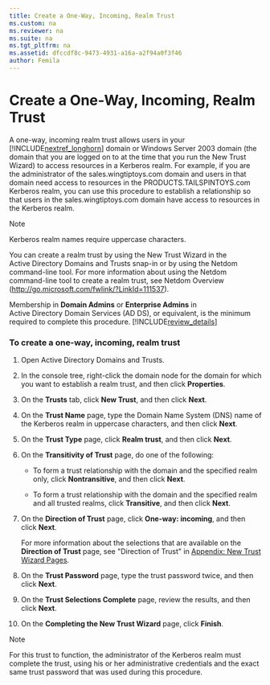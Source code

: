 ```yaml
---
title: Create a One-Way, Incoming, Realm Trust
ms.custom: na
ms.reviewer: na
ms.suite: na
ms.tgt_pltfrm: na
ms.assetid: dfccdf8c-9473-4931-a16a-a2f94a0f3f46
author: Femila
---
```

# Create a One-Way, Incoming, Realm Trust
  A one\-way, incoming realm trust allows users in your [!INCLUDE[nextref_longhorn](../Token/nextref_longhorn_md.md)] domain or Windows Server 2003 domain \(the domain that you are logged on to at the time that you run the New Trust Wizard\) to access resources in a Kerberos realm. For example, if you are the administrator of the sales.wingtiptoys.com domain and users in that domain need access to resources in the PRODUCTS.TAILSPINTOYS.com Kerberos realm, you can use this procedure to establish a relationship so that users in the sales.wingtiptoys.com domain have access to resources in the Kerberos realm.  
  
> [!NOTE]  
>  Kerberos realm names require uppercase characters.  
  
 You can create a realm trust by using the New Trust Wizard in the Active Directory Domains and Trusts snap\-in or by using the Netdom command\-line tool. For more information about using the Netdom command\-line tool to create a realm trust, see Netdom Overview \([http:\/\/go.microsoft.com\/fwlink\/?LinkId\=111537](http://go.microsoft.com/fwlink/?LinkId=111537)\).  
  
 Membership in **Domain Admins** or **Enterprise Admins** in Active Directory Domain Services \(AD DS\), or equivalent, is the minimum required to complete this procedure. [!INCLUDE[review_details](../Token/review_details_md.md)]  
  
### To create a one\-way, incoming, realm trust  
  
1.  Open Active Directory Domains and Trusts.  
  
2.  In the console tree, right\-click the domain node for the domain for which you want to establish a realm trust, and then click **Properties**.  
  
3.  On the **Trusts** tab, click **New Trust**, and then click **Next**.  
  
4.  On the **Trust Name** page, type the Domain Name System \(DNS\) name of the Kerberos realm in uppercase characters, and then click **Next**.  
  
5.  On the **Trust Type** page, click **Realm trust**, and then click **Next**.  
  
6.  On the **Transitivity of Trust** page, do one of the following:  
  
    -   To form a trust relationship with the domain and the specified realm only, click **Nontransitive**, and then click **Next**.  
  
    -   To form a trust relationship with the domain and the specified realm and all trusted realms, click **Transitive**, and then click **Next**.  
  
7.  On the **Direction of Trust** page, click **One\-way: incoming**, and then click **Next**.  
  
     For more information about the selections that are available on the **Direction of Trust** page, see "Direction of Trust" in [Appendix: New Trust Wizard Pages](../Topic/Appendix--New-Trust-Wizard-Pages.md).  
  
8.  On the **Trust Password** page, type the trust password twice, and then click **Next**.  
  
9. On the **Trust Selections Complete** page, review the results, and then click **Next**.  
  
10. On the **Completing the New Trust Wizard** page, click **Finish**.  
  
> [!NOTE]  
>  For this trust to function, the administrator of the Kerberos realm must complete the trust, using his or her administrative credentials and the exact same trust password that was used during this procedure.  
  
  